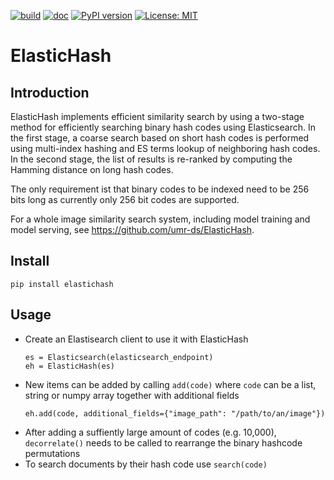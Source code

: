 [![build](https://github.com/nik-ko/elastichash/actions/workflows/CI.yml/badge.svg)](https://github.com/nik-ko/elastichash/actions/workflows/CI.yml) 
[![doc](https://github.com/nik-ko/elastichash/actions/workflows/documentation.yml/badge.svg)](https://github.com/nik-ko/elastichash/actions/workflows/documentation.yml)
[![PyPI version](https://img.shields.io/pypi/v/elastichash.svg)](https://pypi.python.org/pypi/elastichash)
[![License: MIT](https://img.shields.io/badge/License-MIT-yellow.svg)](https://opensource.org/licenses/MIT)

# ElasticHash

## Introduction

ElasticHash implements efficient similarity search by using a two-stage method for efficiently searching binary hash 
codes using Elasticsearch. 
In the first stage, a coarse search based on short hash codes is performed using multi-index hashing and ES terms lookup 
of neighboring hash codes. In the second stage, the list of results is re-ranked by computing the Hamming distance on 
long hash codes.

The only requirement ist that binary codes to be indexed need to be 256 bits long as currently only 256 bit codes are 
supported.

For a whole image similarity search system, including model training and model serving, 
see https://github.com/umr-ds/ElasticHash.

## Install

`pip install elastichash`

## Usage

- Create an Elastisearch client to use it with ElasticHash
  ```
  es = Elasticsearch(elasticsearch_endpoint)
  eh = ElasticHash(es)
  ```
- New items can be added by calling `add(code)` where `code` can be a list, string or numpy array together with
  additional fields
  ```
  eh.add(code, additional_fields={"image_path": "/path/to/an/image"})
  ```
- After adding a suffiently large amount of codes (e.g. 10,000), `decorrelate()` needs to be called to rearrange the
  binary hashcode permutations
- To search documents by their hash code use `search(code)` 

